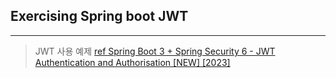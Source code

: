 ## Exercising Spring boot JWT
---
> JWT 사용 예제
[ref Spring Boot 3 + Spring Security 6 - JWT Authentication and Authorisation [NEW] [2023]](https://www.youtube.com/watch?v=KxqlJblhzfI&t=22s)